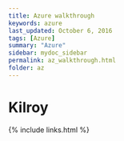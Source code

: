 ```yaml
---
title: Azure walkthrough
keywords: azure
last_updated: October 6, 2016
tags: [Azure]
summary: "Azure"
sidebar: mydoc_sidebar
permalink: az_walkthrough.html
folder: az
---
```


# Kilroy

{% include links.html %}
